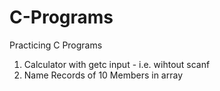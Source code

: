 # C-Programs
Practicing C Programs

1. Calculator with getc input - i.e. wihtout scanf
2. Name Records of 10 Members in array
